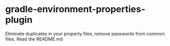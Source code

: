 # gradle-environment-properties-plugin
Eliminate duplicates in your property files, remove passwords from common files.  Read the README.md
